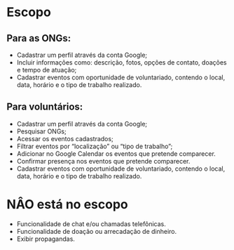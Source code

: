 # Escopo
## Para as ONGs: 
- Cadastrar um perfil através da conta Google;
- Incluir informações como: descrição, fotos, opções de contato, doações e tempo de atuação;
- Cadastrar eventos com oportunidade de voluntariado, contendo o local, data, horário e o tipo de trabalho realizado.


## Para voluntários:
- Cadastrar um perfil através da conta Google;
- Pesquisar ONGs;
- Acessar os eventos cadastrados;
- Filtrar eventos por “localização” ou “tipo de trabalho”;
- Adicionar no Google Calendar os eventos que pretende comparecer.
- Confirmar presença nos eventos que pretende comparecer.
- Cadastrar eventos com oportunidade de voluntariado, contendo o local, data, horário e o tipo de trabalho realizado.

# NÂO está no escopo
- Funcionalidade de chat e/ou chamadas telefônicas.
- Funcionalidade de doação ou arrecadação de dinheiro.
- Exibir propagandas.
